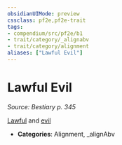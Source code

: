```yaml
---
obsidianUIMode: preview
cssclass: pf2e,pf2e-trait
tags:
- compendium/src/pf2e/b1
- trait/category/_alignabv
- trait/category/alignment
aliases: ["Lawful Evil"]
---
```

# Lawful Evil  
*Source: Bestiary p. 345*  

[Lawful](rules/traits/lawful.md) and [evil](rules/traits/evil.md)

- **Categories**: Alignment, _alignAbv